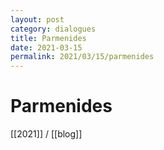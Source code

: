 ```yaml
---
layout: post
category: dialogues
title: Parmenides
date: 2021-03-15
permalink: 2021/03/15/parmenides
---
```


# Parmenides

[[2021]] / [[blog]]